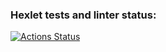### Hexlet tests and linter status:
[![Actions Status](https://github.com/acidmange/frontend-project-46/actions/workflows/hexlet-check.yml/badge.svg)](https://github.com/acidmange/frontend-project-46/actions)